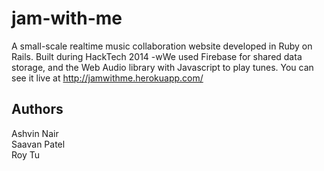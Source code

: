 jam-with-me
====================

A small-scale realtime music collaboration website developed in Ruby on Rails. 
Built during HackTech 2014 -wWe used Firebase for shared data storage, and the 
Web Audio library with Javascript to play tunes. You can see it live at 
http://jamwithme.herokuapp.com/

Authors
-------
Ashvin Nair  
Saavan Patel  
Roy Tu  
